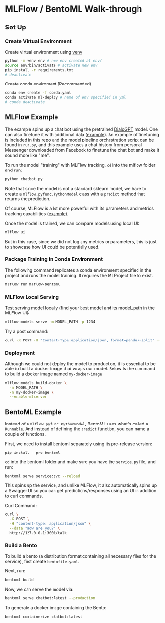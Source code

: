 # MLFlow / BentoML Walk-through
## Set Up
### Create Virtual Environment
Create virtual environment using [venv](https://packaging.python.org/en/latest/guides/installing-using-pip-and-virtual-environments/)
```bash
python -m venv env # new env created at env/
source env/bin/activate # activate new env
pip install -r requirements.txt
# deactivate 
```

Create conda enviroment (Recommended)
```bash
conda env create -f conda.yaml
conda activate ml-deploy # name of env specified in yml
# conda deactivate
```

## MLFlow Example
The example spins up a chat bot using the pretrained [DialoGPT](https://huggingface.co/microsoft/DialoGPT-medium#:~:text=DialoGPT%20is%20a%20SOTA%20large,single%2Dturn%20conversation%20Turing%20test.) model. One can also finetune it with additional data ([example](https://colab.research.google.com/drive/15wa925dj7jvdvrz8_z3vU7btqAFQLVlG)). An example of finetuning is included in this repo and the model pipeline orchestration script can be found in `run.py`, and this example uses a chat history from personal Messenger downloaded from Facebook to finetune the chat bot and make it sound more like "me".

To run the model "training" with MLFlow tracking, `cd` into the mlflow folder and run:
```bash
python chatbot.py
```
Note that since the model is not a standard sklearn model, we have to create a `mlflow.pyfunc.PythonModel` class with a `predict` method that returns the prediction.

Of course, MLFlow is a lot more powerful with its parameters and metrics tracking capabilities ([example](https://mlflow.org/docs/latest/tutorials-and-examples/tutorial.html)).

Once the model is trained, we can compare models using local UI:
```bash
mlflow ui
```
But in this case, since we did not log any metrics or parameters, this is just to showcase how UI could be potentially used.

### Package Training in Conda Environment
The following command replicates a conda environment specified in the project and runs the model training. It requires the MLProject file to exist.
```bash
mlflow run mlflow-bentoml
```

### MLFlow Local Serving
Test serving model locally (find your best model and its model_path in the MLFlow UI):
```bash
mlflow models serve -m MODEL_PATH -p 1234
```

Try a post command:
```bash
curl -X POST -H "Content-Type:application/json; format=pandas-split" --data '{"columns":["text"],"data":[["How are you doing?"]]}' http://127.0.0.1:1234/invocations
```

### Deployment
Although we could not deploy the model to production, it is essential to be able to build a docker image that wraps our model. Below is the command to build a docker image named `my-docker-image`
```bash
mlflow models build-docker \
  -m MODEL_PATH \
  -n my-docker-image \
  --enable-mlserver
```

## BentoML Example
Instead of a `mlflow.pyfunc.PythonModel`, BentoML uses what's called a `Runnable`. And instead of defining the `predict` function, you can name a couple of functions.

First, we need to install bentoml separately using its pre-release version:
```
pip install --pre bentoml
```
`cd` into the bentoml folder and make sure you have the `service.py` file, and run:
```bash
bentoml serve service:svc --reload
```
This spins up the service, and unlike MLFlow, it also automatically spins up a Swagger UI so you can get predictions/responses using an UI in addition to curl commands.

Curl Command:
```bash
curl \
  -X POST \
  -H "content-type: application/json" \
  --data "How are you?" \
  http://127.0.0.1:3000/talk
```
### Build a Bento
To build a bento (a distribution format containing all necessary files for the service), first create `bentofile.yaml`.

Next, run:
```bash
bentoml build
```
Now, we can serve the model via:
```bash
bentoml serve chatbot:latest --production
```
To generate a docker image containing the Bento:
```bash
bentoml containerize chatbot:latest
```